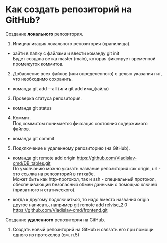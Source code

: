 # Как создать репозиторий на GitHub?

Создание **локального** репозитория. 


1. Инициализация локального репозитория (хранилища). <br>
- зайти в папку с файлами и ввести команду git init <br>
Будет создана ветка master (main), которая фиксирует временной промежуток коммитов.

2. Добавление всех файлов (или определенного) с целью указания гит, что необходимо сохранить. <br>
- команда git add --all (или git add имя_файла)

3. Проверка статуса репозитория. <br> 
- команда git status

4. Коммит. <br>
Под коммитом понимается фиксация состояния содержимого файлов. <br>
- команда git commit

5. Подключение к удаленному репозиторию (на GitHub). <br>
- команда git remote add origin https://github.com/Vladislav-cmd/DB_tables.git <br>
По умолчанию можно указать название репозитория как origin, url - это ссылка на репозиторий в гитхабе. <br>
Может быть как http-протокол, так и ssh - специальный протокол, обеспечивающий безопасный обмен данными с помощью ключей (приватного и статического).


- когда к другому подключиться, то надо вместо названия origin другое написать, например
git remote add relvise_2.0 https://github.com/Vladislav-cmd/frontend.git

Создание **удаленного** репозитория на GitHub.

1. Создать новый репозиторий на GitHub и связать его при помощи одного из протоколов (см. п.5) 

